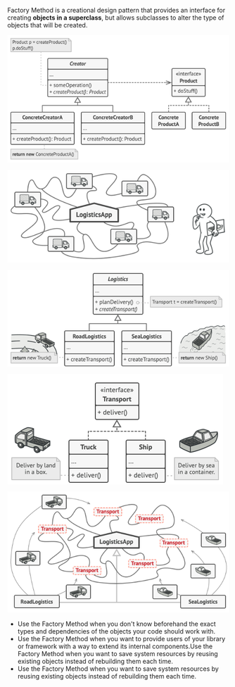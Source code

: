 Factory Method is a creational design pattern that provides an interface for creating **objects in a superclass**, but allows subclasses to alter the type of objects that will be created.

![](factory_method1.png)

![](factory_method2.png)

![](factory_method3.png)

![](factory_method4.png)

![](factory_method5.png)

- Use the Factory Method when you don't know beforehand the exact types and dependencies of the objects your code should work with.
- Use the Factory Method when you want to provide users of your library or framework with a way to extend its internal components.Use the Factory Method when you want to save system resources by reusing existing objects instead of rebuilding them each time.
- Use the Factory Method when you want to save system resources by reusing existing objects instead of rebuilding them each time.
